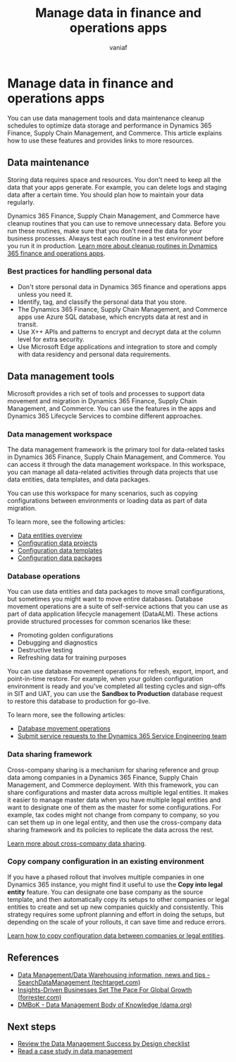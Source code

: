 ﻿---
title: Manage data in finance and operations apps
description: Learn how to use data management tools and data maintenance cleanup schedules in Dynamics 365 Finance, Supply Chain Management, and Commerce.
author: vaniaf
ms.author: vaniaf
ms.date: 01/17/2024
ms.topic: conceptual
ms.custom:
  - ai-seo-date: 01/17/2024
  - ai-gen-docs-bap
  - ai-gen-title
  - ai-gen-desc
content_well_notification: AI-contribution
---
# Manage data in finance and operations apps

You can use data management tools and data maintenance cleanup schedules to optimize data storage and performance in Dynamics 365 Finance, Supply Chain Management, and Commerce. This article explains how to use these features and provides links to more resources.

## Data maintenance

Storing data requires space and resources. You don't need to keep all the data that your apps generate. For example, you can delete logs and staging data after a certain time. You should plan how to maintain your data regularly.

Dynamics 365 Finance, Supply Chain Management, and Commerce have cleanup routines that you can use to remove unnecessary data. Before you run these routines, make sure that you don't need the data for your business processes. Always test each routine in a test environment before you run it in production. [Learn more about cleanup routines in Dynamics 365 finance and operations apps](/archive/blogs/axsa/cleanup-routines-in-dynamics-365-for-finance-and-operations).

### Best practices for handling personal data

- Don't store personal data in Dynamics 365 finance and operations apps unless you need it.
- Identify, tag, and classify the personal data that you store.
- The Dynamics 365 Finance, Supply Chain Management, and Commerce apps use Azure SQL database, which encrypts data at rest and in transit.
- Use X++ APIs and patterns to encrypt and decrypt data at the column level for extra security.
- Use Microsoft Edge applications and integration to store and comply with data residency and personal data requirements.

## Data management tools

Microsoft provides a rich set of tools and processes to support data movement and migration in Dynamics 365 Finance, Supply Chain Management, and Commerce. You can use the features in the apps and Dynamics 365 Lifecycle Services to combine different approaches.

### Data management workspace

The data management framework is the primary tool for data-related tasks in Dynamics 365 Finance, Supply Chain Management, and Commerce. You can access it through the data management workspace. In this workspace, you can manage all data-related activities through data projects that use data entities, data templates, and data packages.

You can use this workspace for many scenarios, such as copying configurations between environments or loading data as part of data migration.

To learn more, see the following articles:

- [Data entities overview](/dynamics365/fin-ops-core/dev-itpro/data-entities/data-entities)
- [Configuration data projects](/dynamics365/fin-ops-core/dev-itpro/data-entities/configuration-data-projects)
- [Configuration data templates](/dynamics365/fin-ops-core/dev-itpro/data-entities/configuration-data-templates)
- [Configuration data packages](/dynamics365/fin-ops-core/dev-itpro/data-entities/configuration-data-packages)

### Database operations

You can use data entities and data packages to move small configurations, but sometimes you might want to move entire databases. Database movement operations are a suite of self-service actions that you can use as part of data application lifecycle management (DataALM). These actions provide structured processes for common scenarios like these:

- Promoting golden configurations
- Debugging and diagnostics
- Destructive testing
- Refreshing data for training purposes

You can use database movement operations for refresh, export, import, and point-in-time restore. For example, when your golden configuration environment is ready and you've completed all testing cycles and sign-offs in SIT and UAT, you can use the **Sandbox to Production** database request to restore this database to production for go-live.

To learn more, see the following articles:

- [Database movement operations](/dynamics365/fin-ops-core/dev-itpro/database/dbmovement-operations)
- [Submit service requests to the Dynamics 365 Service Engineering team](/dynamics365/fin-ops-core/dev-itpro/lifecycle-services/submit-request-dynamics-service-engineering-team)

### Data sharing framework

Cross-company sharing is a mechanism for sharing reference and group data among companies in a Dynamics 365 Finance, Supply Chain Management, and Commerce deployment. With this framework, you can share configurations and master data across multiple legal entities. It makes it easier to manage master data when you have multiple legal entities and want to designate one of them as the master for some configurations. For example, tax codes might not change from company to company, so you can set them up in one legal entity, and then use the cross-company data sharing framework and its policies to replicate the data across the rest.

[Learn more about cross-company data sharing](/dynamics365/fin-ops-core/dev-itpro/sysadmin/cross-company-data-sharing).

### Copy company configuration in an existing environment

If you have a phased rollout that involves multiple companies in one Dynamics 365 instance, you might find it useful to use the **Copy into legal entity** feature. You can designate one base company as the source template, and then automatically copy its setups to other companies or legal entities to create and set up new companies quickly and consistently. This strategy requires some upfront planning and effort in doing the setups, but depending on the scale of your rollouts, it can save time and reduce errors.

[Learn how to copy configuration data between companies or legal entities](/dynamics365/fin-ops-core/dev-itpro/data-entities/copy-configuration).

## References

- [Data Management/Data Warehousing information, news and tips - SearchDataManagement (techtarget.com)](https://searchdatamanagement.techtarget.com/)
- [Insights-Driven Businesses Set The Pace For Global Growth (forrester.com)](https://www.forrester.com/report/InsightsDriven+Businesses+Set+The+Pace+For+Global+Growth/-/E-RES130848)
- [DMBoK - Data Management Body of Knowledge (dama.org)](https://www.dama.org/cpages/body-of-knowledge)

## Next steps

- [Review the Data Management Success by Design checklist](data-management-check-list.md)
- [Read a case study in data management](data-management-case-study.md)
